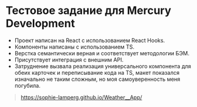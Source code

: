 # Тестовое задание для Mercury Development

* Проект написан на React с использованием React Hooks.
* Компоненты написаны с использованием TS.
* Верстка семантически верная и соответствует методологии БЭМ.
* Присутствует интеграция с внешним API.
* Затруднение вызвала реализация универсального компонента для обеих карточек и переписывание кода на TS, макет показался изначально не таким сложным, но моя самоуверенность меня погубила.
>https://sophie-lamperg.github.io/Weather__App/